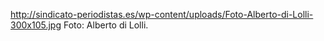http://sindicato-periodistas.es/wp-content/uploads/Foto-Alberto-di-Lolli-300x105.jpg
Foto: Alberto di Lolli.
